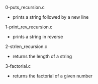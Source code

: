 0-puts_recursion.c
* prints a string followed by a new line

1-print_rev_recursion.c
* prints a string in reverse

2-strlen_recursion.c
* returns the length of a string

3-factorial.c
* returns the factorial of a given number
